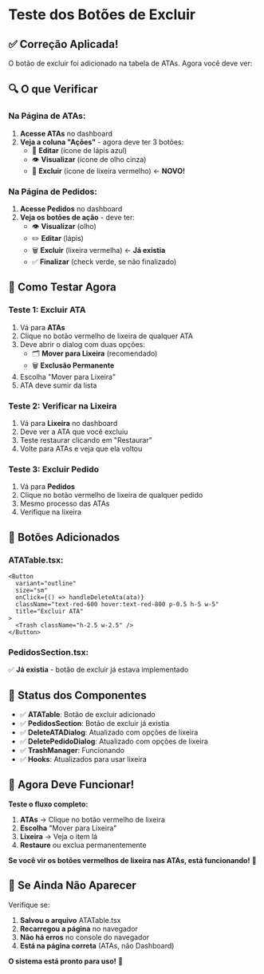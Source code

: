 # Teste dos Botões de Excluir

## ✅ Correção Aplicada!

O botão de excluir foi adicionado na tabela de ATAs. Agora você deve ver:

## 🔍 O que Verificar

### **Na Página de ATAs:**
1. **Acesse ATAs** no dashboard
2. **Veja a coluna "Ações"** - agora deve ter 3 botões:
   - 🔵 **Editar** (ícone de lápis azul)
   - 👁️ **Visualizar** (ícone de olho cinza)  
   - 🔴 **Excluir** (ícone de lixeira vermelho) ← **NOVO!**

### **Na Página de Pedidos:**
1. **Acesse Pedidos** no dashboard
2. **Veja os botões de ação** - deve ter:
   - 👁️ **Visualizar** (olho)
   - ✏️ **Editar** (lápis)
   - 🗑️ **Excluir** (lixeira vermelha) ← **Já existia**
   - ✅ **Finalizar** (check verde, se não finalizado)

## 🧪 Como Testar Agora

### **Teste 1: Excluir ATA**
1. Vá para **ATAs**
2. Clique no botão vermelho de lixeira de qualquer ATA
3. Deve abrir o dialog com duas opções:
   - 🗂️ **Mover para Lixeira** (recomendado)
   - 🗑️ **Exclusão Permanente**
4. Escolha "Mover para Lixeira"
5. ATA deve sumir da lista

### **Teste 2: Verificar na Lixeira**
1. Vá para **Lixeira** no dashboard
2. Deve ver a ATA que você excluiu
3. Teste restaurar clicando em "Restaurar"
4. Volte para ATAs e veja que ela voltou

### **Teste 3: Excluir Pedido**
1. Vá para **Pedidos**
2. Clique no botão vermelho de lixeira de qualquer pedido
3. Mesmo processo das ATAs
4. Verifique na lixeira

## 🎯 Botões Adicionados

### **ATATable.tsx:**
```tsx
<Button 
  variant="outline" 
  size="sm" 
  onClick={() => handleDeleteAta(ata)}
  className="text-red-600 hover:text-red-800 p-0.5 h-5 w-5"
  title="Excluir ATA"
>
  <Trash className="h-2.5 w-2.5" />
</Button>
```

### **PedidosSection.tsx:**
✅ **Já existia** - botão de excluir já estava implementado

## 🔧 Status dos Componentes

- ✅ **ATATable**: Botão de excluir adicionado
- ✅ **PedidosSection**: Botão de excluir já existia
- ✅ **DeleteATADialog**: Atualizado com opções de lixeira
- ✅ **DeletePedidoDialog**: Atualizado com opções de lixeira
- ✅ **TrashManager**: Funcionando
- ✅ **Hooks**: Atualizados para usar lixeira

## 🎉 Agora Deve Funcionar!

**Teste o fluxo completo:**

1. **ATAs** → Clique no botão vermelho de lixeira
2. **Escolha** "Mover para Lixeira"  
3. **Lixeira** → Veja o item lá
4. **Restaure** ou exclua permanentemente

**Se você vir os botões vermelhos de lixeira nas ATAs, está funcionando!** 🎯

## 🚨 Se Ainda Não Aparecer

Verifique se:
1. **Salvou o arquivo** ATATable.tsx
2. **Recarregou a página** no navegador
3. **Não há erros** no console do navegador
4. **Está na página correta** (ATAs, não Dashboard)

**O sistema está pronto para uso!** 🚀
